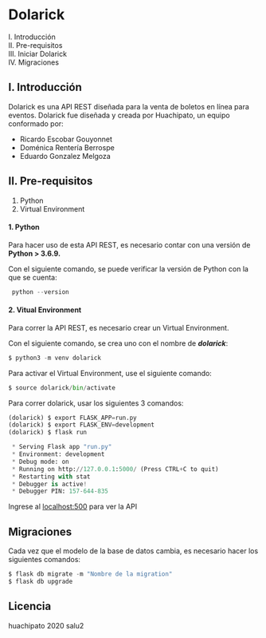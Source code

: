 # Dolarick

I. Introducción  
II. Pre-requisitos    
III. Iniciar Dolarick      
IV. Migraciones


## I. Introducción

Dolarick es una API REST diseñada para la venta de boletos en línea para eventos. Dolarick fue diseñada y creada por Huachipato, un equipo conformado por:  

* Ricardo Escobar Gouyonnet 
* Doménica Rentería Berrospe
* Eduardo Gonzalez Melgoza


## II. Pre-requisitos
1) Python   
2) Virtual Environment

#### 1. Python

Para hacer uso de esta API REST, es necesario contar con una versión de **Python >  3.6.9.**  

Con el siguiente comando, se puede verificar la versión de Python con la que se cuenta:
 
```python
 python --version
```
#### 2. Vitual Environment

Para correr la API REST, es necesario crear un Virtual Environment.

   Con el siguiente comando, se crea uno con el nombre de ___dolarick___:
```python
$ python3 -m venv dolarick
```
Para activar el Virtual Environment, use el siguiente comando:

```python
$ source dolarick/bin/activate
```
Para correr dolarick, usar los siguientes 3 comandos:
```python
(dolarick) $ export FLASK_APP=run.py
(dolarick) $ export FLASK_ENV=development
(dolarick) $ flask run

 * Serving Flask app "run.py" 
 * Environment: development
 * Debug mode: on
 * Running on http://127.0.0.1:5000/ (Press CTRL+C to quit)
 * Restarting with stat
 * Debugger is active!
 * Debugger PIN: 157-644-835
```
Ingrese al [localhost:500](http://127.0.0.1:5000/) para ver la API

## Migraciones
Cada vez que el modelo de la base de datos cambia, es necesario hacer los siguientes comandos:
```python
$ flask db migrate -m "Nombre de la migration"
$ flask db upgrade
```
## Licencia
huachipato 2020 salu2
